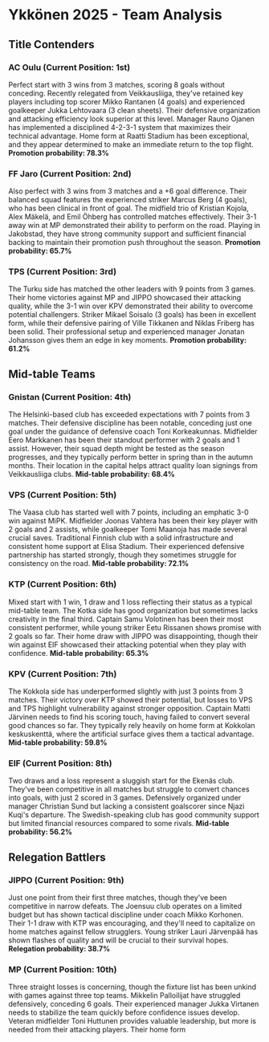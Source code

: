 # Ykkönen 2025 - Team Analysis

## Title Contenders

### AC Oulu (Current Position: 1st)
Perfect start with 3 wins from 3 matches, scoring 8 goals without conceding. Recently relegated from Veikkausliiga, they've retained key players including top scorer Mikko Rantanen (4 goals) and experienced goalkeeper Jukka Lehtovaara (3 clean sheets). Their defensive organization and attacking efficiency look superior at this level. Manager Rauno Ojanen has implemented a disciplined 4-2-3-1 system that maximizes their technical advantage. Home form at Raatti Stadium has been exceptional, and they appear determined to make an immediate return to the top flight. **Promotion probability: 78.3%**

### FF Jaro (Current Position: 2nd)
Also perfect with 3 wins from 3 matches and a +6 goal difference. Their balanced squad features the experienced striker Marcus Berg (4 goals), who has been clinical in front of goal. The midfield trio of Kristian Kojola, Alex Mäkelä, and Emil Öhberg has controlled matches effectively. Their 3-1 away win at MP demonstrated their ability to perform on the road. Playing in Jakobstad, they have strong community support and sufficient financial backing to maintain their promotion push throughout the season. **Promotion probability: 65.7%**

### TPS (Current Position: 3rd)
The Turku side has matched the other leaders with 9 points from 3 games. Their home victories against MP and JIPPO showcased their attacking quality, while the 3-1 win over KPV demonstrated their ability to overcome potential challengers. Striker Mikael Soisalo (3 goals) has been in excellent form, while their defensive pairing of Ville Tikkanen and Niklas Friberg has been solid. Their professional setup and experienced manager Jonatan Johansson gives them an edge in key moments. **Promotion probability: 61.2%**

## Mid-table Teams

### Gnistan (Current Position: 4th)
The Helsinki-based club has exceeded expectations with 7 points from 3 matches. Their defensive discipline has been notable, conceding just one goal under the guidance of defensive coach Toni Korkeakunnas. Midfielder Eero Markkanen has been their standout performer with 2 goals and 1 assist. However, their squad depth might be tested as the season progresses, and they typically perform better in spring than in the autumn months. Their location in the capital helps attract quality loan signings from Veikkausliiga clubs. **Mid-table probability: 68.4%**

### VPS (Current Position: 5th)
The Vaasa club has started well with 7 points, including an emphatic 3-0 win against MiPK. Midfielder Joonas Vahtera has been their key player with 2 goals and 2 assists, while goalkeeper Tomi Maanoja has made several crucial saves. Traditional Finnish club with a solid infrastructure and consistent home support at Elisa Stadium. Their experienced defensive partnership has started strongly, though they sometimes struggle for consistency on the road. **Mid-table probability: 72.1%**

### KTP (Current Position: 6th)
Mixed start with 1 win, 1 draw and 1 loss reflecting their status as a typical mid-table team. The Kotka side has good organization but sometimes lacks creativity in the final third. Captain Samu Volotinen has been their most consistent performer, while young striker Eetu Rissanen shows promise with 2 goals so far. Their home draw with JIPPO was disappointing, though their win against EIF showcased their attacking potential when they play with confidence. **Mid-table probability: 65.3%**

### KPV (Current Position: 7th)
The Kokkola side has underperformed slightly with just 3 points from 3 matches. Their victory over KTP showed their potential, but losses to VPS and TPS highlight vulnerability against stronger opposition. Captain Matti Järvinen needs to find his scoring touch, having failed to convert several good chances so far. They typically rely heavily on home form at Kokkolan keskuskenttä, where the artificial surface gives them a tactical advantage. **Mid-table probability: 59.8%**

### EIF (Current Position: 8th)
Two draws and a loss represent a sluggish start for the Ekenäs club. They've been competitive in all matches but struggle to convert chances into goals, with just 2 scored in 3 games. Defensively organized under manager Christian Sund but lacking a consistent goalscorer since Njazi Kuqi's departure. The Swedish-speaking club has good community support but limited financial resources compared to some rivals. **Mid-table probability: 56.2%**

## Relegation Battlers

### JIPPO (Current Position: 9th)
Just one point from their first three matches, though they've been competitive in narrow defeats. The Joensuu club operates on a limited budget but has shown tactical discipline under coach Mikko Korhonen. Their 1-1 draw with KTP was encouraging, and they'll need to capitalize on home matches against fellow strugglers. Young striker Lauri Järvenpää has shown flashes of quality and will be crucial to their survival hopes. **Relegation probability: 38.7%**

### MP (Current Position: 10th)
Three straight losses is concerning, though the fixture list has been unkind with games against three top teams. Mikkelin Palloilijat have struggled defensively, conceding 6 goals. Their experienced manager Jukka Virtanen needs to stabilize the team quickly before confidence issues develop. Veteran midfielder Toni Huttunen provides valuable leadership, but more is needed from their attacking players. Their home form